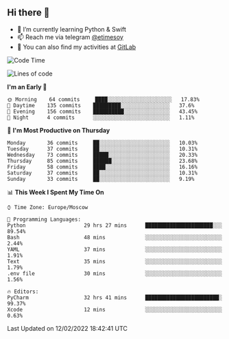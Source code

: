 ## Hi there 👋
- 🌱 I’m currently learning Python & Swift
- 📫 Reach me via telegram [@etimesoy](https://t.me/etimesoy/)
- 🦊 You can also find my activities at [GitLab](https://gitlab.com/etimesoy)

<!--START_SECTION:waka-->
![Code Time](http://img.shields.io/badge/Code%20Time-839%20hrs%2048%20mins-blue)

![Lines of code](https://img.shields.io/badge/From%20Hello%20World%20I%27ve%20Written-181%20Thousand%20lines%20of%20code-blue)

**I'm an Early 🐤** 

```text
🌞 Morning    64 commits     ████░░░░░░░░░░░░░░░░░░░░░   17.83% 
🌆 Daytime    135 commits    █████████░░░░░░░░░░░░░░░░   37.6% 
🌃 Evening    156 commits    ██████████░░░░░░░░░░░░░░░   43.45% 
🌙 Night      4 commits      ░░░░░░░░░░░░░░░░░░░░░░░░░   1.11%

```
📅 **I'm Most Productive on Thursday** 

```text
Monday       36 commits     ██░░░░░░░░░░░░░░░░░░░░░░░   10.03% 
Tuesday      37 commits     ██░░░░░░░░░░░░░░░░░░░░░░░   10.31% 
Wednesday    73 commits     █████░░░░░░░░░░░░░░░░░░░░   20.33% 
Thursday     85 commits     ██████░░░░░░░░░░░░░░░░░░░   23.68% 
Friday       58 commits     ████░░░░░░░░░░░░░░░░░░░░░   16.16% 
Saturday     37 commits     ██░░░░░░░░░░░░░░░░░░░░░░░   10.31% 
Sunday       33 commits     ██░░░░░░░░░░░░░░░░░░░░░░░   9.19%

```


📊 **This Week I Spent My Time On** 

```text
⌚︎ Time Zone: Europe/Moscow

💬 Programming Languages: 
Python                   29 hrs 27 mins      ██████████████████████░░░   89.54% 
Bash                     48 mins             ░░░░░░░░░░░░░░░░░░░░░░░░░   2.44% 
YAML                     37 mins             ░░░░░░░░░░░░░░░░░░░░░░░░░   1.91% 
Text                     35 mins             ░░░░░░░░░░░░░░░░░░░░░░░░░   1.79% 
.env file                30 mins             ░░░░░░░░░░░░░░░░░░░░░░░░░   1.56%

🔥 Editors: 
PyCharm                  32 hrs 41 mins      ████████████████████████░   99.37% 
Xcode                    12 mins             ░░░░░░░░░░░░░░░░░░░░░░░░░   0.63%

```


 Last Updated on 12/02/2022 18:42:41 UTC
<!--END_SECTION:waka-->

